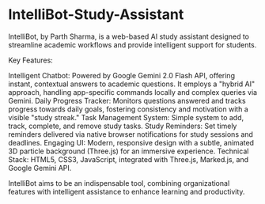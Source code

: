 # IntelliBot-Study-Assistant
IntelliBot, by Parth Sharma, is a web-based AI study assistant designed to streamline academic workflows and provide intelligent support for students.

Key Features:

Intelligent Chatbot: Powered by Google Gemini 2.0 Flash API, offering instant, contextual answers to academic questions. It employs a "hybrid AI" approach, handling app-specific commands locally and complex queries via Gemini.
Daily Progress Tracker: Monitors questions answered and tracks progress towards daily goals, fostering consistency and motivation with a visible "study streak."
Task Management System: Simple system to add, track, complete, and remove study tasks.
Study Reminders: Set timely reminders delivered via native browser notifications for study sessions and deadlines.
Engaging UI: Modern, responsive design with a subtle, animated 3D particle background (Three.js) for an immersive experience.
Technical Stack: HTML5, CSS3, JavaScript, integrated with Three.js, Marked.js, and Google Gemini API.

IntelliBot aims to be an indispensable tool, combining organizational features with intelligent assistance to enhance learning and productivity.
